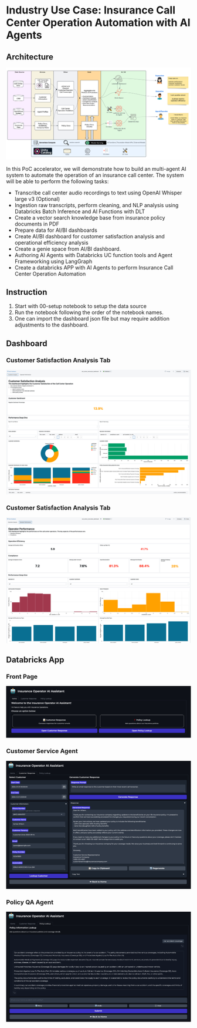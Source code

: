 # Industry Use Case: Insurance Call Center Operation Automation with AI Agents 

## Architecture

![image](../imgs/call_center_architecture.png)

In this PoC accelerator, we will demonstrate how to build an multi-agent AI system to automate the 
operation of an insurance call center. The system will be able to perform the following tasks:

* Transcribe call center audio recordings to text using OpenAI Whisper large v3 (Optional)
* Ingestion raw transcripts, perform cleaning, and NLP analysis using Databricks Batch Inference and AI Functions with DLT
* Create a vector search knowledge base from insurance policy documents in PDF
* Prepare data for AI/BI dashboards
* Create AI/BI dashboard for customer satisfaction analysis and operational efficiency analysis
* Create a genie space from AI/BI dashboard.
* Authoring AI Agents with Databricks UC function tools and Agent Frameworking using LangGraph 
* Create a databricks APP with AI Agents to perform Insurance Call Center Operation Automation

## Instruction

1. Start with 00-setup notebook to setup the data source
2. Run the notebook following the order of the notebook names.
3. One can import the dashboard json file but may require addition adjustments to the dashboard.


## Dashboard

### Customer Satisfaction Analysis Tab
![image](../imgs/customer_satisfaction_analysis.png)

### Customer Satisfaction Analysis Tab
![image](../imgs/operator_efficiency_analysis.png)


## Databricks App

### Front Page

![image](../imgs/app1.png)

### Customer Service Agent

![image](../imgs/app2.png)

### Policy QA Agent

![image](../imgs/app3.png)

